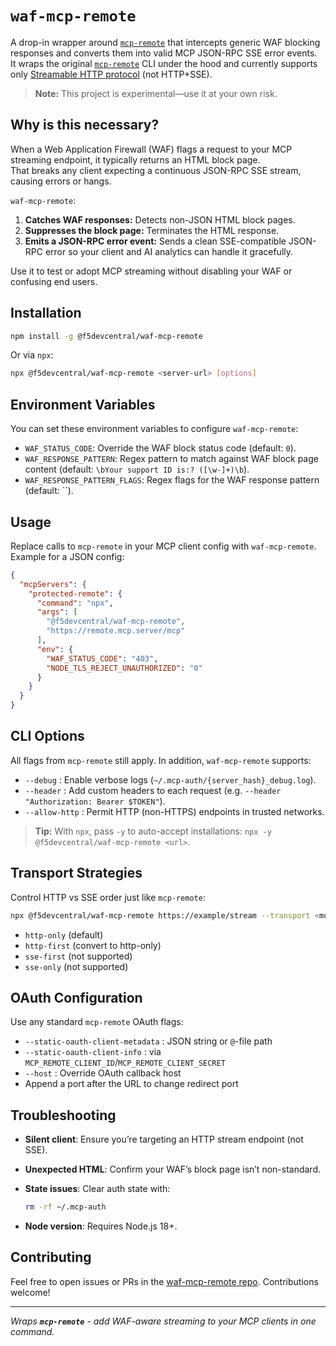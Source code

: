 # `waf-mcp-remote`

A drop-in wrapper around [`mcp-remote`](https://github.com/geelen/mcp-remote) that intercepts generic WAF blocking responses and converts them into valid MCP JSON-RPC SSE error events.  
It wraps the original [`mcp-remote`](https://github.com/geelen/mcp-remote) CLI under the hood and currently supports only [Streamable HTTP protocol](https://modelcontextprotocol.io/specification/2025-06-18/basic/transports#streamable-http) (not HTTP+SSE).

> **Note:** This project is experimental—use it at your own risk.

## Why is this necessary?

When a Web Application Firewall (WAF) flags a request to your MCP streaming endpoint, it typically returns an HTML block page.  
That breaks any client expecting a continuous JSON-RPC SSE stream, causing errors or hangs.

`waf-mcp-remote`:

1. **Catches WAF responses:** Detects non-JSON HTML block pages.
2. **Suppresses the block page:** Terminates the HTML response.
3. **Emits a JSON-RPC error event:** Sends a clean SSE-compatible JSON-RPC error so your client and AI analytics can handle it gracefully.

Use it to test or adopt MCP streaming without disabling your WAF or confusing end users.

## Installation

```bash
npm install -g @f5devcentral/waf-mcp-remote
```

Or via `npx`:

```bash
npx @f5devcentral/waf-mcp-remote <server-url> [options]
```

## Environment Variables

You can set these environment variables to configure `waf-mcp-remote`:
- `WAF_STATUS_CODE`: Override the WAF block status code (default: `0`).
- `WAF_RESPONSE_PATTERN`: Regex pattern to match against WAF block page content (default: `\bYour support ID is:? ([\w-]+)\b`).
- `WAF_RESPONSE_PATTERN_FLAGS`: Regex flags for the WAF response pattern (default: ``).

## Usage

Replace calls to `mcp-remote` in your MCP client config with `waf-mcp-remote`. Example for a JSON config:

```json
{
  "mcpServers": {
    "protected-remote": {
      "command": "npx",
      "args": [
        "@f5devcentral/waf-mcp-remote",
        "https://remote.mcp.server/mcp"
      ],
      "env": {
        "WAF_STATUS_CODE": "403",
        "NODE_TLS_REJECT_UNAUTHORIZED": "0"
      }
    }
  }
}
```

## CLI Options

All flags from `mcp-remote` still apply. In addition, `waf-mcp-remote` supports:

- `--debug`         : Enable verbose logs (`~/.mcp-auth/{server_hash}_debug.log`).
- `--header`        : Add custom headers to each request (e.g. `--header "Authorization: Bearer $TOKEN"`).
- `--allow-http`    : Permit HTTP (non-HTTPS) endpoints in trusted networks.

> **Tip:** With `npx`, pass `-y` to auto-accept installations: `npx -y @f5devcentral/waf-mcp-remote <url>`.

## Transport Strategies

Control HTTP vs SSE order just like `mcp-remote`:

```bash
npx @f5devcentral/waf-mcp-remote https://example/stream --transport <mode>
```

- `http-only` (default)
- `http-first` (convert to http-only)
- `sse-first` (not supported)
- `sse-only` (not supported)

## OAuth Configuration

Use any standard `mcp-remote` OAuth flags:

- `--static-oauth-client-metadata`  : JSON string or `@`-file path
- `--static-oauth-client-info`      : via `MCP_REMOTE_CLIENT_ID`/`MCP_REMOTE_CLIENT_SECRET`
- `--host`                          : Override OAuth callback host
- Append a port after the URL to change redirect port

## Troubleshooting

- **Silent client**: Ensure you’re targeting an HTTP stream endpoint (not SSE).

- **Unexpected HTML**: Confirm your WAF’s block page isn’t non-standard.

- **State issues**: Clear auth state with:

  ```bash
  rm -rf ~/.mcp-auth
  ```

- **Node version**: Requires Node.js 18+.

## Contributing

Feel free to open issues or PRs in the [waf-mcp-remote repo](https://github.com/f5devcentral/waf-mcp-remote). Contributions welcome!

---

*Wraps **`mcp-remote`** - add WAF-aware streaming to your MCP clients in one command.*

